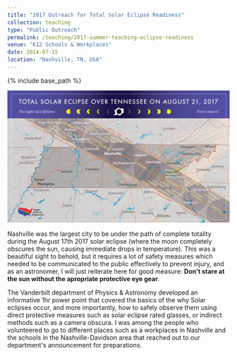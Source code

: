 ```yaml
---
title: "2017 Outreach for Total Solar Eclipse Readiness"
collection: teaching
type: "Public Outreach"
permalink: /teaching/2017-summer-teaching-eclipse-readiness
venue: "K12 Schools & Workplaces"
date: 2014-07-15
location: "Nashville, TN, USA"
---
```

{% include base_path %}

![Total Eclipse of 21-08-2017](images/TSE2017gramTennessee.jpg "Total Solar Eclipse path of totality over Tenneessee") 

Nashville was the largest city to be under the path of complete totality during the August 17th 2017 solar eclipse (where the moon completely obscures the sun, causing immediate drops in temperature). This was a beautiful sight to behold, but it requires a lot of safety measures which needed to be communicated to the public effectively to prevent injury, and as an astronomer, I will just reiterate here for good measure: **Don't stare at the sun without the apropriate protective eye gear**. 

The Vanderbilt department of Physics & Astronomy developed an informative 1hr power point that covered the basics of the why Solar eclipses occur, and more importantly, how to safely observe them using direct protective measures such as solar eclipse rated glasses, or indirect methods such as a camera obscura. I was among the people who volunteered to go to different places such as a workplaces in Nashville and the schools in the Nashville-Davidson area that reached out to our department's announcement for preparations.  